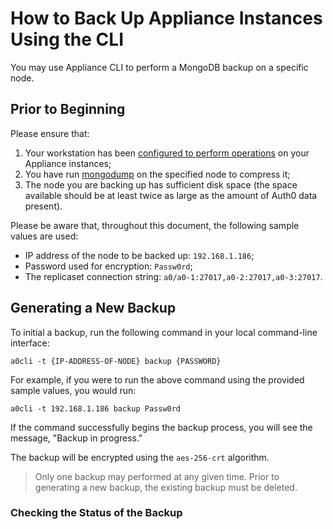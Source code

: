 # How to Back Up Appliance Instances Using the CLI

You may use Appliance CLI to perform a MongoDB backup on a specific node.

## Prior to Beginning

Please ensure that:
1. Your workstation has been [configured to perform operations](/configure-cli) on your Appliance instances;
2. You have run [mongodump](https://docs.mongodb.com/manual/reference/program/mongodump/) on the specified node to compress it;
3. The node you are backing up has sufficient disk space (the space available should be at least twice as large as the amount of Auth0 data present).

Please be aware that, throughout this document, the following sample values are used:

* IP address of the node to be backed up: `192.168.1.186`;
* Password used for encryption: `Passw0rd`;
* The replicaset connection string: `a0/a0-1:27017,a0-2:27017,a0-3:27017`.

## Generating a New Backup

To initial a backup, run the following command in your local command-line interface:

`a0cli -t {IP-ADDRESS-OF-NODE} backup {PASSWORD}`

For example, if you were to run the above command using the provided sample values, you would run:

`a0cli -t 192.168.1.186 backup Passw0rd`

If the command successfully begins the backup process, you will see the message, "Backup in progress."

The backup will be encrypted using the `aes-256-crt` algorithm.

> Only one backup may performed at any given time. Prior to generating a new backup, the existing backup must be deleted.

### Checking the Status of the Backup
